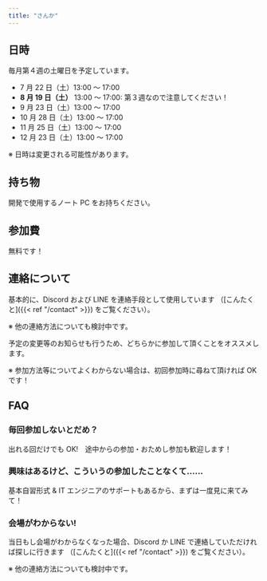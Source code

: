 ```yaml
---
title: "さんか"
---
```


## 日時

毎月第４週の土曜日を予定しています。

- 7 月 22 日（土）13:00 ～ 17:00
- **8 月 19 日（土）** 13:00 ～ 17:00: 第３週なので注意してください！
- 9 月 23 日（土）13:00 ～ 17:00
- 10 月 28 日（土）13:00 ～ 17:00
- 11 月 25 日（土）13:00 ～ 17:00
- 12 月 23 日（土）13:00 ～ 17:00

※ 日時は変更される可能性があります。

## 持ち物

開発で使用するノート PC をお持ちください。

## 参加費

無料です！

## 連絡について

基本的に、Discord および LINE を連絡手段として使用しています
（[こんたくと]({{< ref "/contact" >}}) をご覧ください）。

※ 他の連絡方法についても検討中です。

予定の変更等のお知らせも行うため、どちらかに参加して頂くことをオススメします。

※ 参加方法等についてよくわからない場合は、初回参加時に尋ねて頂ければ OK です！

## FAQ

### 毎回参加しないとだめ？

出れる回だけでも OK!　途中からの参加・おためし参加も歓迎します！

### 興味はあるけど、こういうの参加したことなくて……

基本自習形式 & IT エンジニアのサポートもあるから、まずは一度見に来てみて！

### 会場がわからない!

当日もし会場がわからなくなった場合、Discord か LINE で連絡していただければ探しに行きます
（[こんたくと]({{< ref "/contact" >}}) をご覧ください）。

※ 他の連絡方法についても検討中です。
